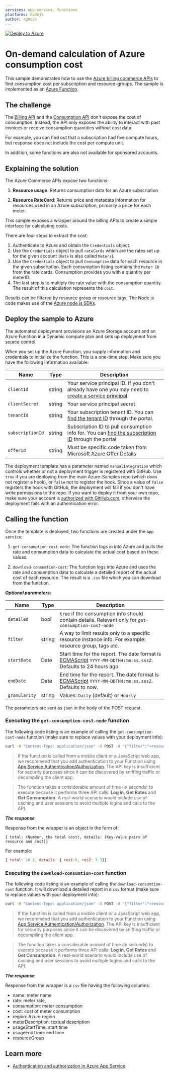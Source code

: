 ```yaml
---
services: app-service, functions
platforms: nodejs
author: rghosh
---
```

[![Deploy to Azure](http://azuredeploy.net/deploybutton.png)](https://portal.azure.com/#create/Microsoft.Template/uri/https%3A%2F%2Fraw.githubusercontent.com%2FAzure-Samples%2Fconsumption-cost-node%2Fmaster%2Fazuredeploy.json)

# On-demand calculation of Azure consumption cost

This sample demonstrates how to use the [Azure billing commerce APIs](https://docs.microsoft.com/azure/billing/) to find consumption cost per subscription and resource-groups. The sample is implemented as an [Azure Function](https://azure.microsoft.com/services/functions/).

## The challenge

The [Billing API](https://docs.microsoft.com/javascript/api/overview/azure/billing?view=azure-node-2.2.0) and the [Consumption API](https://docs.microsoft.com/javascript/api/overview/azure/consumption?view=azure-node-2.2.0) don't expose the cost of consumption. Instead, the API  only exposes the ability to interact with past invoices or receive consumption quantities without cost data.

For example, you can find out that a subscription had five compute hours, but response does not include the cost per compute unit.

In addition, some functions are also not available for sponsored accounts.


## Explaining the solution

The Azure Commerce APIs  expose two functions:
1.	**Resource usage**: Returns consumption data for an Azure subscription

2.	**Resource RateCard**: Returns price and metadata information for resources used in an Azure subscription, primarily a price for each meter. 

This sample exposes a wrapper around the billing APIs to create a simple interface for calculating costs.

There are four steps to extract the cost:
1. Authenticate to Azure and obtain the `Credentials` object.
2. Use the `Credentials` object to pull `rateCards` which are the rates set up for the given account (`Rate` is also called `Meters`).
3. Use the `Credentials` object to pull `Consumption` data for each resource in the given subscription. Each consumption listing contains the `Meter ID` from the rate cards. Consumption provides you with a quantity per meterID. 
4. The last step is to multiply the rate value with the consumption quantity. The result of this calculation represents the `cost`.

Results can be filtered by resource group or resource tags. The Node.js code makes use of the [Azure node.js SDKs](https://github.com/Azure/azure-sdk-for-node/tree/master/lib/services/commerce).

## Deploy the sample to Azure

The automated deployment provisions an Azure Storage account and an Azure Function in a Dynamic compute plan and sets up deployment from source control. 

When you set up the Azure Function, you  supply information and credentials to initialize the function. This is a one-time step. Make sure you have the following information available:

| Name | Type |  Description |
| --- | ---- | --- |
| `clientId` | string | Your service principal ID. If you don't already have one you may need to [create a service principal](https://docs.microsoft.com/azure/azure-stack/azure-stack-create-service-principals). |
| `clientSecret` | string | Your service principal secret |
| `tenantId` | string | Your subscription tenant ID. You can [find the tenant ID](https://stackoverflow.com/questions/26384034/how-to-get-the-azure-account-tenant-id) through the portal.|
| `subscriptionId` | string | Subscription ID to pull consumption info for. You can [find the subscription ID](https://blogs.msdn.microsoft.com/mschray/2016/03/18/getting-your-azure-subscription-guid-new-portal/) through the portal |
| `offerId` | string | Must be specific code taken from [Microsoft Azure Offer Details](https://azure.microsoft.com/support/legal/offer-details/)

The deployment template has a parameter named `manualIntegration` which controls whether or not a deployment trigger is registered with GitHub. Use `true` if you are deploying from the main Azure-Samples repo (which does not register a hook), or `false` not to register the hook. Since a value of `false` registers the hook with GitHub, the deployment will fail if you don't have write permissions to the repo.
If you want to deploy it from your own repo, make sure your account is [authorized with GitHub.com](https://github.com/blog/2056-automating-code-deployment-with-github-and-azure), otherwise the deployment fails with an authentication error.  

## Calling the function
Once the template is deployed, two functions are created under the `App service`:

1. `get-consumption-cost-node`: The function logs in into Azure and pulls the rate and consumption data to calculate the actual cost based on these values.
 
2. `download-consumtion-cost`: The function logs into Azure and uses the rate and consumption data to calculate a detailed report of the actual cost of each resource. The result is a `.csv` file which you can download from the function.

***Optional parameters:***

| Name | Type |  Description |
| --- | ---- | --- |
| `detailed` | bool | `true` if the consumption info should contain details. Relevant only for `get-consumption-cost-node` |
| `filter` | string | A way to limit results only to a specific resource instance info. For example: resource group, tags etc. |
| `startDate` | Date | Start time for the report. The date format is [ECMAScript](http://www.ecma-international.org/ecma-262/5.1/#sec-15.9.1.15) `YYYY-MM-DDTHH:mm:ss.sssZ`. Defaults to 24 hours ago|
| `endDate` | Date | End time for the report. The date format is [ECMAScript](http://www.ecma-international.org/ecma-262/5.1/#sec-15.9.1.15) `YYYY-MM-DDTHH:mm:ss.sssZ`. Defaults to now.|
| `granularity` | string | Values: `Daily` (default) or `Hourly` |

The parameters are sent as `json` in the body of the POST request.

### Executing the `get-consumption-cost-node` function
The following code listing is an example of calling the `get-consumption-cost-node` function (make sure to replace values with your deployment info):
```sh
curl -H "Content-Type: application/json" -X POST -d '{"filter":"<resource-group-name>","detailed":"true"}' https://<app-service-name>.azurewebsites.net/api/get-consumption-cost-node?code=<code>
```

> If the function is called from a mobile client or a JavaScript web app, we recommend that you add authentication to your Function using [App Service Authentication/Authorization](https://azure.microsoft.com/en-us/documentation/articles/app-service-authentication-overview/). The API key is insufficient for security purposes since it can be discovered by sniffing traffic or decompiling the client app.

> The function takes a considerable amount of time (in seconds) to execute because it performs three API calls: **Log in**, **Get Rates** and **Get Consumption**. A real-world scenario would include use of caching and user sessions to avoid multiple logins and calls to the API.

***The response***

Response from the wrapper is an object in the form of: 

`{ total: (Number, the total cost), details: (Key-Value pairs of resource and cost)}`

For example:
```javascript
{ total: 10.3, details: { res1:5, res2: 5.3}}
```

### Executing the `download-consumtion-cost` function
The following code listing is an example of calling the `download-consumtion-cost` function. It will download a detailed report in a `csv` format (make sure to replace values with your deployment info):
```sh
curl -H "Content-Type: application/json" -X POST -d '{"filter":"<resource-group-name>","granularity":"Hourly"}' https://<app-service-name>.azurewebsites.net/api/download-consumtion-cost?code=<code>
```

> If the function is called from a mobile client or a JavaScript web app, we recommend that you add authentication to your Function using [App Service Authentication/Authorization](https://azure.microsoft.com/en-us/documentation/articles/app-service-authentication-overview/). The API key is insufficient for security purposes since it can be discovered by sniffing traffic or decompiling the client app.

> The function takes a considerable amount of time (in seconds) to execute because it performs three API calls: **Log in**, **Get Rates** and **Get Consumption**. A real-world scenario would include use of caching and user sessions to avoid multiple logins and calls to the API.

***The response***

Response from the wrapper is a `csv` file having the following columns: 
* name: meter name
* rate: meter rate,
* consumption: meter consumption
* cost: cost of meter consumption
* region: Azure region
* meterDescription: textual description
* usageStartTime: start time
* usageEndTime: end time
* resourceGroup

## Learn more

- [Authentication and authorization in Azure App Service](https://azure.microsoft.com/en-us/documentation/articles/app-service-authentication-overview/)

